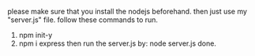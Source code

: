 please make sure that you install the nodejs beforehand. then just use my "server.js" file.
follow these commands to run.
1. npm init-y
2. npm i express
then run the server.js by:
node server.js
done.
